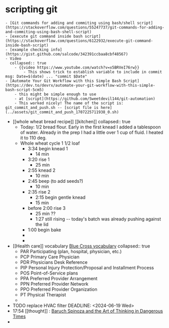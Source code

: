 # scripting git
	- [Git commands for adding and commiting using bash/shell script](https://stackoverflow.com/questions/55247737/git-commands-for-adding-and-commiting-using-bash-shell-script)
	- [execute git command inside bash script](https://stackoverflow.com/questions/6122932/execute-git-command-inside-bash-script)
	- [example checking info](https://gist.github.com/salcode/342391ccbaa8cbf48567)
	- Video
	  collapsed:: true
		- {{video https://www.youtube.com/watch?v=x5BRVeI76rw}}
			- This shows trick to establish variable to include in commit msg: Date=$(date) ... "commit $Date"
	- [Automate Your Git Workflow with this Simple Bash Script](https://dev.to/devrx/automate-your-git-workflow-with-this-simple-bash-script-5cm5)
		- this might be simple enough to use
		- at [script](https://github.com/Sweetdevil144/git-automation)
		- This worked nicely! The name of the script is: git_commit_and_push.sh -- [script file is here](../assets/git_commit_and_push_1707225711938_0.sh)
- [[whole wheat bread recipe]] [[kitchen]]
  collapsed:: true
	- Today: 1/2 bread flour. Early in the first knead I added a tablespoon of water. Already in the prep I had a little over 1 cup of fluid. I heated it to 110 deg.
	- Whole wheat cycle 1 1/2 loaf
		- 3:34 begin knead 1
			- 14 min
		- 3:20 rise 1
			- 25 min
		- 2:55 knead 2
			- 10 min
		- 2:45 beep (to add seeds?)
			- 10 min
		- 2:35 rise 2
			- 2:15 begin gentle knead
			- 15 min
		- before 2:00 rise 3
			- 25 min ??
			- 1:27 still rising -- today's batch was already pushing against the lid
		- 1:00 begin bake
		-
		-
- [[Health care]] vocabulary [Blue Cross vocabulary](https://employer.carefirst.com/employer/health-insurance-glossary/abbreviations-and-acronyms-p.page?alphaId=glossary-p)
  collapsed:: true
	- PAR
	  Participating (plan, hospital, physician, etc.)
	- PCP
	  Primary Care Physician
	- PDR
	  Physicians Desk Reference
	- PIP
	  Personal Injury Protection/Proposal and Installment Process
	- POS
	  Point-of-Service plans
	- PPA
	  Preferred Provider Arrangement
	- PPN
	  Preferred Provider Network
	- PPO
	  Preferred Provider Organization
	- PT
	  Physical Therapist
	-
- TODO replace HVAC filter
  DEADLINE: <2024-06-19 Wed>
- 17:54 [[thought]] : [Baruch Spinoza and the Art of Thinking in Dangerous Times](https://www.newyorker.com/magazine/2024/02/12/baruch-spinoza-and-the-art-of-thinking-in-dangerous-times)
-
